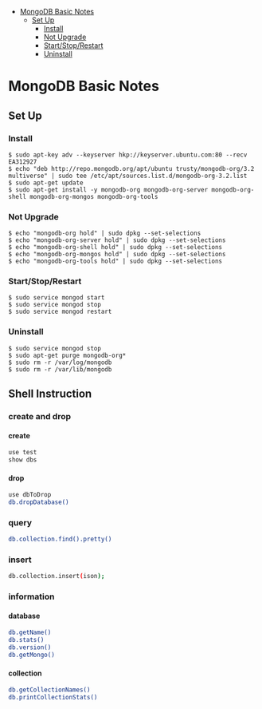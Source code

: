 * [MongoDB Basic Notes](#mongodb-basic-notes)
	* [Set Up](#set-up)
		* [Install](#install)
		* [Not Upgrade](#not-upgrade)
		* [Start/Stop/Restart](#startstoprestart)
		* [Uninstall](#uninstall)

# MongoDB Basic Notes

## Set Up

### Install

```shell
$ sudo apt-key adv --keyserver hkp://keyserver.ubuntu.com:80 --recv EA312927
$ echo "deb http://repo.mongodb.org/apt/ubuntu trusty/mongodb-org/3.2 multiverse" | sudo tee /etc/apt/sources.list.d/mongodb-org-3.2.list 
$ sudo apt-get update
$ sudo apt-get install -y mongodb-org mongodb-org-server mongodb-org-shell mongodb-org-mongos mongodb-org-tools
```

### Not Upgrade

```shell
$ echo "mongodb-org hold" | sudo dpkg --set-selections
$ echo "mongodb-org-server hold" | sudo dpkg --set-selections
$ echo "mongodb-org-shell hold" | sudo dpkg --set-selections
$ echo "mongodb-org-mongos hold" | sudo dpkg --set-selections
$ echo "mongodb-org-tools hold" | sudo dpkg --set-selections
```

### Start/Stop/Restart

```shell
$ sudo service mongod start
$ sudo service mongod stop
$ sudo service mongod restart
```

### Uninstall

```shell
$ sudo service mongod stop
$ sudo apt-get purge mongodb-org*
$ sudo rm -r /var/log/mongodb
$ sudo rm -r /var/lib/mongodb
```

## Shell Instruction

### create and drop

#### create

```sh
use test
show dbs
```

#### drop

```sh
use dbToDrop
db.dropDatabase()
```

### query

```sh
db.collection.find().pretty()
```

### insert

```sh
db.collection.insert(ison);
```

### information

#### database

```sh
db.getName()
db.stats()
db.version()
db.getMongo()
```

#### collection

```sh
db.getCollectionNames()
db.printCollectionStats()
```
